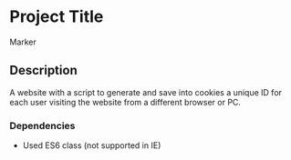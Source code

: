 # Project Title

Marker

## Description

A website with a script to generate and save into cookies a unique ID for each user visiting the website from a different browser or PC.

### Dependencies

* Used ES6 class (not supported in IE)


